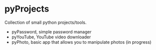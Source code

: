 # pyProjects
Collection of small python projects/tools.
- pyPassword, simple password manager
- pyYouTube, YouTube video downloader
- pyPhoto, basic app that allows you to manipulate photos (in progress)
